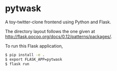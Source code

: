# pytwask

A toy-twitter-clone frontend using Python and Flask.

The directory layout follows the one given at http://flask.pocoo.org/docs/0.12/patterns/packages/.

To run this Flask application,

```bash
$ pip install -e .
$ export FLASK_APP=pytwask
$ flask run
```
